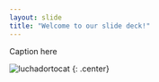 ```yaml
---
layout: slide
title: "Welcome to our slide deck!"
---
```


Caption here

![luchadortocat](https://octodex.github.com/images/luchadortocat.png)
{: .center}
